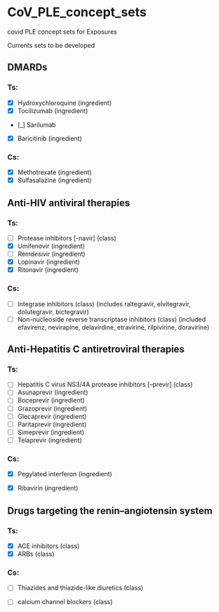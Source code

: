 # CoV_PLE_concept_sets
covid PLE concept sets for Exposures

Currents sets to be developed 

## DMARDs

### Ts:
* [x] Hydroxychloroquine (ingredient)
* [x] Tocilizumab (ingredient)
* [_] Sarilumab
* [x] Baricitinib (ingredient)
### Cs: 
* [x] Methotrexate (ingredient)
* [x] Sulfasalazine (ingredient)

## Anti-HIV antiviral therapies

### Ts:
* [ ] Protease inhibitors [-navir] (class)
* [x] Umifenovir (ingredient)
* [ ] Remdesivir (ingredient)
* [x]	Lopinavir (ingredient) 
* [x] Ritonavir (ingredient)

### Cs: 
* [ ]	Integrase inhibitors (class) (includes raltegravir, elvitegravir, dolutegravir, bictegravir)
* [ ]	Non-nucleoside reverse transcriptase inhibitors (class) (included efavirenz, nevirapine, delavirdine, etravirine, rilpivirine, doravirine)

## Anti-Hepatitis C antiretroviral therapies
### Ts:
* [ ]	Hepatitis C virus NS3/4A protease inhibitors [–previr] (class)
* [ ]	Asunaprevir (ingredient)
* [ ]	Boceprevir (ingredient)
* [ ]	Grazoprevir (ingredient)
* [ ] Glecaprevir (ingredient)
* [ ]	Paritaprevir (ingredient)
* [ ]	Simeprevir (ingredient)
* [ ]	Telaprevir (ingredient)

### Cs:
* [x] Pegylated interferon (ingredient)
* [x]	Ribavirin (ingredient)


## Drugs targeting the renin–angiotensin system
### Ts:
* [x] ACE inhibitors (class)
* [x]  ARBs (class)
### Cs: 
* [ ] Thiazides and thiazide-like diuretics (class) 
* [ ] calcium channel blockers (class)



